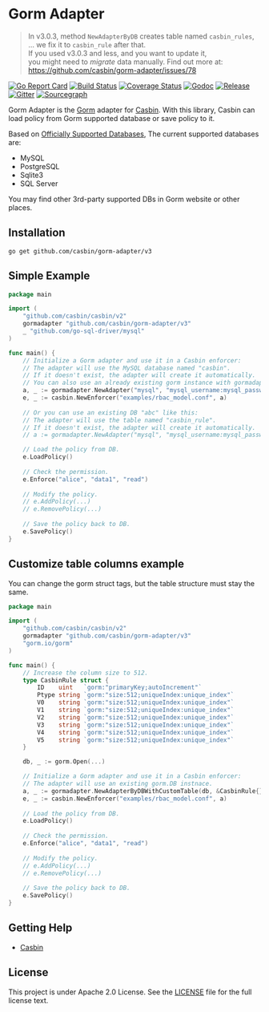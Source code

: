 Gorm Adapter
====

> In v3.0.3, method `NewAdapterByDB` creates table named `casbin_rules`,  ...
> we fix it to `casbin_rule` after that.  
> If you used v3.0.3 and less, and you want to update it,  
> you might need to *migrate* data manually.
> Find out more at: https://github.com/casbin/gorm-adapter/issues/78

[![Go Report Card](https://goreportcard.com/badge/github.com/casbin/gorm-adapter)](https://goreportcard.com/report/github.com/casbin/gorm-adapter)
[![Build Status](https://travis-ci.com/casbin/gorm-adapter.svg?branch=master)](https://travis-ci.com/casbin/gorm-adapter)
[![Coverage Status](https://coveralls.io/repos/github/casbin/gorm-adapter/badge.svg?branch=master)](https://coveralls.io/github/casbin/gorm-adapter?branch=master)
[![Godoc](https://godoc.org/github.com/casbin/gorm-adapter?status.svg)](https://godoc.org/github.com/casbin/gorm-adapter)
[![Release](https://img.shields.io/github/release/casbin/gorm-adapter.svg)](https://github.com/casbin/gorm-adapter/releases/latest)
[![Gitter](https://badges.gitter.im/Join%20Chat.svg)](https://gitter.im/casbin/lobby)
[![Sourcegraph](https://sourcegraph.com/github.com/casbin/gorm-adapter/-/badge.svg)](https://sourcegraph.com/github.com/casbin/gorm-adapter?badge)

Gorm Adapter is the [Gorm](https://gorm.io/gorm) adapter for [Casbin](https://github.com/casbin/casbin). With this library, Casbin can load policy from Gorm supported database or save policy to it.

Based on [Officially Supported Databases](http://jinzhu.me/gorm/database.html), The current supported databases are:

- MySQL
- PostgreSQL
- Sqlite3
- SQL Server

You may find other 3rd-party supported DBs in Gorm website or other places.

## Installation

    go get github.com/casbin/gorm-adapter/v3

## Simple Example

```go
package main

import (
	"github.com/casbin/casbin/v2"
	gormadapter "github.com/casbin/gorm-adapter/v3"
	_ "github.com/go-sql-driver/mysql"
)

func main() {
	// Initialize a Gorm adapter and use it in a Casbin enforcer:
	// The adapter will use the MySQL database named "casbin".
	// If it doesn't exist, the adapter will create it automatically.
	// You can also use an already existing gorm instance with gormadapter.NewAdapterByDB(gormInstance)
	a, _ := gormadapter.NewAdapter("mysql", "mysql_username:mysql_password@tcp(127.0.0.1:3306)/") // Your driver and data source.
	e, _ := casbin.NewEnforcer("examples/rbac_model.conf", a)
	
	// Or you can use an existing DB "abc" like this:
	// The adapter will use the table named "casbin_rule".
	// If it doesn't exist, the adapter will create it automatically.
	// a := gormadapter.NewAdapter("mysql", "mysql_username:mysql_password@tcp(127.0.0.1:3306)/abc", true)

	// Load the policy from DB.
	e.LoadPolicy()
	
	// Check the permission.
	e.Enforce("alice", "data1", "read")
	
	// Modify the policy.
	// e.AddPolicy(...)
	// e.RemovePolicy(...)
	
	// Save the policy back to DB.
	e.SavePolicy()
}
```

## Customize table columns example
You can change the gorm struct tags, but the table structure must stay the same.
```go
package main

import (
	"github.com/casbin/casbin/v2"
	gormadapter "github.com/casbin/gorm-adapter/v3"
	"gorm.io/gorm"
)

func main() {
	// Increase the column size to 512.
	type CasbinRule struct {
		ID    uint   `gorm:"primaryKey;autoIncrement"`
		Ptype string `gorm:"size:512;uniqueIndex:unique_index"`
		V0    string `gorm:"size:512;uniqueIndex:unique_index"`
		V1    string `gorm:"size:512;uniqueIndex:unique_index"`
		V2    string `gorm:"size:512;uniqueIndex:unique_index"`
		V3    string `gorm:"size:512;uniqueIndex:unique_index"`
		V4    string `gorm:"size:512;uniqueIndex:unique_index"`
		V5    string `gorm:"size:512;uniqueIndex:unique_index"`
	}

	db, _ := gorm.Open(...)

	// Initialize a Gorm adapter and use it in a Casbin enforcer:
	// The adapter will use an existing gorm.DB instnace.
	a, _ := gormadapter.NewAdapterByDBWithCustomTable(db, &CasbinRule{}) 
	e, _ := casbin.NewEnforcer("examples/rbac_model.conf", a)
	
	// Load the policy from DB.
	e.LoadPolicy()
	
	// Check the permission.
	e.Enforce("alice", "data1", "read")
	
	// Modify the policy.
	// e.AddPolicy(...)
	// e.RemovePolicy(...)
	
	// Save the policy back to DB.
	e.SavePolicy()
}
```

## Getting Help

- [Casbin](https://github.com/casbin/casbin)

## License

This project is under Apache 2.0 License. See the [LICENSE](LICENSE) file for the full license text.
